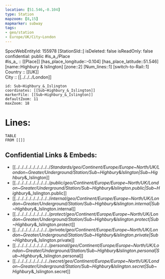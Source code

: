 ```yaml
---
location: [51.546,-0.104] 
type: Station 
mapzoom: [8,15] 
mapmarker: subway 
tags:
- geo/station
- Europe/UK/City~London
---
```

SpocWebEntityId: 155978
[StationSId::] 
isDeleted: false
isReadOnly: false
confidential: public
#is_a_/Place  
#is_a_ :: [[Place]] 
[has_place_longitude::-0.104] 
[has_place_latitude::51.546] 
[name::Highbury &amp; Islington] 
[zone::2] 
[Num_lines::1] 
[switch-to-Rail::1] 
Country :: [[UK]]  
City :: [[../../../London]]  


```leaflet
id: Sub~Highbury_&_Islington
coordinates: [[Sub~Highbury_&_Islington]] 
markerFile: [[Sub~Highbury_&_Islington]] 
defaultZoom: 11 
maxZoom: 18
```


# Lines: 
```dataview
TABLE 
FROM [[]] 
```

## Confidential Links & Embeds: 
- [[../../../../../../../../../_Standards/geo/Continent/Europe/Europe~North/UK/London~Greater/Underground/Station/Sub~Highbury_&_Islington|Sub~Highbury_&_Islington]] 
- [[../../../../../../../../../_public/geo/Continent/Europe/Europe~North/UK/London~Greater/Underground/Station/Sub~Highbury_&_Islington.public|Sub~Highbury_&_Islington.public]] 
- [[../../../../../../../../../_internal/geo/Continent/Europe/Europe~North/UK/London~Greater/Underground/Station/Sub~Highbury_&_Islington.internal|Sub~Highbury_&_Islington.internal]] 
- [[../../../../../../../../../_protect/geo/Continent/Europe/Europe~North/UK/London~Greater/Underground/Station/Sub~Highbury_&_Islington.protect|Sub~Highbury_&_Islington.protect]] 
- [[../../../../../../../../../_private/geo/Continent/Europe/Europe~North/UK/London~Greater/Underground/Station/Sub~Highbury_&_Islington.private|Sub~Highbury_&_Islington.private]] 
- [[../../../../../../../../../_personal/geo/Continent/Europe/Europe~North/UK/London~Greater/Underground/Station/Sub~Highbury_&_Islington.personal|Sub~Highbury_&_Islington.personal]] 
- [[../../../../../../../../../_secret/geo/Continent/Europe/Europe~North/UK/London~Greater/Underground/Station/Sub~Highbury_&_Islington.secret|Sub~Highbury_&_Islington.secret]] 
